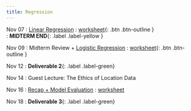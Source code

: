 ```yaml
---
title: Regression
---
```


Nov 07 
: [Linear Regression](https://github.com/gallettilance/CS506-Fall2022/raw/master/slides/16_Linear_Regression.pdf) 
  : [worksheet](https://raw.githubusercontent.com/gallettilance/CS506-Fall2022/master/worksheets/worksheet_14.ipynb){: .btn .btn-outline }  
    : **MIDTERM END**{: .label .label-yellow } 

Nov 09 
: Midterm Review + [Logistic Regression](https://github.com/gallettilance/CS506-Fall2022/raw/master/slides/17_Logistic_Regression.pdf) 
  : [worksheet](https://raw.githubusercontent.com/gallettilance/CS506-Fall2022/master/worksheets/worksheet_15.ipynb){: .btn .btn-outline } 

Nov 12
: **Deliverable 2**{: .label .label-green}

Nov 14 
: Guest Lecture: The Ethics of Location Data 

Nov 16 
: [Recap + Model Evaluation](#) 
  : [worksheet](#) 

Nov 18
: **Deliverable 3**{: .label .label-green} 
